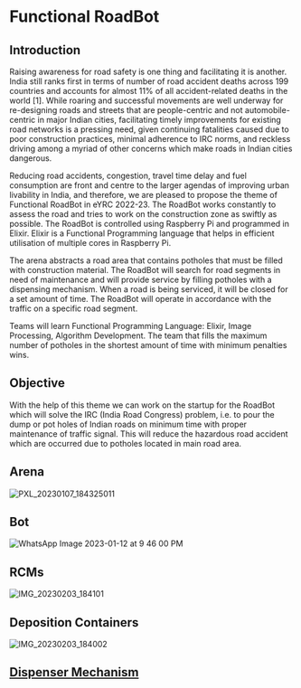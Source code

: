 # Functional RoadBot

## Introduction
Raising awareness for road safety is one thing and facilitating it is another. India still ranks first in terms of number of road accident deaths across 199 countries and accounts for almost 11% of all accident-related deaths in the world [1]. While roaring and successful movements are well underway for re-designing roads and streets that are people-centric and not automobile-centric in major Indian cities, facilitating timely improvements for existing road networks is a pressing need, given continuing fatalities caused due to poor construction practices, minimal adherence to IRC norms, and reckless driving among a myriad of other concerns which make roads in Indian cities dangerous.

Reducing road accidents, congestion, travel time delay and fuel consumption are front and centre to the larger agendas of improving urban livability in India, and therefore, we are pleased to propose the theme of Functional RoadBot in eYRC 2022-23. The RoadBot works constantly to assess the road and tries to work on the construction zone as swiftly as possible. The RoadBot is controlled using Raspberry Pi and programmed in Elixir. Elixir is a Functional Programming language that helps in efficient utilisation of multiple cores in Raspberry Pi.

The arena abstracts a road area that contains potholes that must be filled with construction material. The RoadBot will search for road segments in need of maintenance and will provide service by filling potholes with a dispensing mechanism. When a road is being serviced, it will be closed for a set amount of time. The RoadBot will operate in accordance with the traffic on a specific road segment.

Teams will learn Functional Programming Language: Elixir, Image Processing, Algorithm Development. The team that fills the maximum number of potholes in the shortest amount of time with minimum penalties wins.


## Objective
With the help of this theme we can work on the startup for the RoadBot which will solve the IRC (India Road Congress) problem, i.e. to pour the dump or pot holes of Indian roads on minimum time with proper maintenance of traffic signal.
This will reduce the hazardous road accident which are occurred due to potholes located in main road area.


## Arena
![PXL_20230107_184325011](https://user-images.githubusercontent.com/94587277/216590655-fed86c6b-94f2-473d-8a85-73e8bf8bf3bf.jpg)


## Bot

![WhatsApp Image 2023-01-12 at 9 46 00 PM](https://user-images.githubusercontent.com/94587277/216591156-e2399514-2aa7-454c-882b-d4bee4849d55.jpeg)

## RCMs

![IMG_20230203_184101](https://user-images.githubusercontent.com/94587277/216612186-cc1bfd4d-9ebb-4679-b1b4-c1b523dab756.jpg)

## Deposition Containers

![IMG_20230203_184002](https://user-images.githubusercontent.com/94587277/216612416-8c08edb1-c0b1-4343-aae3-675f2014541d.jpg)

## <a href = "https://www.youtube.com/embed/RJdhSLb0U70" target= "_blank"> Dispenser Mechanism </a>
